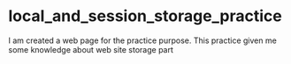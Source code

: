 # local_and_session_storage_practice
I am created a web page for the practice purpose. This practice given me some knowledge about web site storage part
